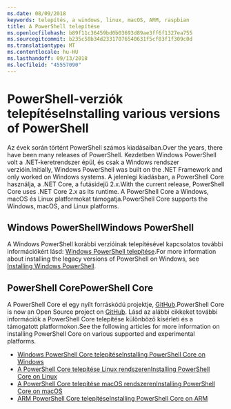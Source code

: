 ```yaml
---
ms.date: 08/09/2018
keywords: telepítés, a windows, linux, macOS, ARM, raspbian
title: A PowerShell telepítése
ms.openlocfilehash: b89f11c36459bd0b03693d89ae3ff6f1327ea755
ms.sourcegitcommit: b235c58b34d23317076540631f5cf83f1f309c0d
ms.translationtype: MT
ms.contentlocale: hu-HU
ms.lasthandoff: 09/13/2018
ms.locfileid: "45557090"
---
```

# <a name="installing-various-versions-of-powershell"></a><span data-ttu-id="dbdc0-103">PowerShell-verziók telepítése</span><span class="sxs-lookup"><span data-stu-id="dbdc0-103">Installing various versions of PowerShell</span></span>

<span data-ttu-id="dbdc0-104">Az évek során történt PowerShell számos kiadásaiban.</span><span class="sxs-lookup"><span data-stu-id="dbdc0-104">Over the years, there have been many releases of PowerShell.</span></span> <span data-ttu-id="dbdc0-105">Kezdetben Windows PowerShell volt a .NET-keretrendszer épül, és csak a Windows rendszer verzióin.</span><span class="sxs-lookup"><span data-stu-id="dbdc0-105">Initially, Windows PowerShell was built on the .NET Framework and only worked on Windows systems.</span></span> <span data-ttu-id="dbdc0-106">A jelenlegi kiadásban, a PowerShell Core használja, a .NET Core, a futásidejű 2.x.</span><span class="sxs-lookup"><span data-stu-id="dbdc0-106">With the current release, PowerShell Core uses .NET Core 2.x as its runtime.</span></span> <span data-ttu-id="dbdc0-107">A PowerShell Core a Windows, macOS és Linux platformokat támogatja.</span><span class="sxs-lookup"><span data-stu-id="dbdc0-107">PowerShell Core supports the Windows, macOS, and Linux platforms.</span></span>

## <a name="windows-powershell"></a><span data-ttu-id="dbdc0-108">Windows PowerShell</span><span class="sxs-lookup"><span data-stu-id="dbdc0-108">Windows PowerShell</span></span>

<span data-ttu-id="dbdc0-109">A Windows PowerShell korábbi verzióinak telepítésével kapcsolatos további információkért lásd: [Windows PowerShell telepítése](installing-windows-powershell.md).</span><span class="sxs-lookup"><span data-stu-id="dbdc0-109">For more information about installing the legacy versions of PowerShell on Windows, see [Installing Windows PowerShell](installing-windows-powershell.md).</span></span>

## <a name="powershell-core"></a><span data-ttu-id="dbdc0-110">PowerShell Core</span><span class="sxs-lookup"><span data-stu-id="dbdc0-110">PowerShell Core</span></span>

<span data-ttu-id="dbdc0-111">A PowerShell Core el egy nyílt forráskódú projektje, [GitHub](https://github.com/powershell/powershell).</span><span class="sxs-lookup"><span data-stu-id="dbdc0-111">PowerShell Core is now an Open Source project on [GitHub](https://github.com/powershell/powershell).</span></span>
<span data-ttu-id="dbdc0-112">Lásd az alábbi cikkeket további információk a PowerShell Core telepítése különböző kísérleti és a támogatott platformokon.</span><span class="sxs-lookup"><span data-stu-id="dbdc0-112">See the following articles for more information on installing PowerShell Core on various supported and experimental platforms.</span></span>

- [<span data-ttu-id="dbdc0-113">Windows PowerShell Core telepítése</span><span class="sxs-lookup"><span data-stu-id="dbdc0-113">Installing PowerShell Core on Windows</span></span>](Installing-PowerShell-Core-on-Windows.md)
- [<span data-ttu-id="dbdc0-114">A PowerShell Core telepítése Linux rendszeren</span><span class="sxs-lookup"><span data-stu-id="dbdc0-114">Installing PowerShell Core on Linux</span></span>](Installing-PowerShell-Core-on-Linux.md)
- [<span data-ttu-id="dbdc0-115">A PowerShell Core telepítése macOS rendszeren</span><span class="sxs-lookup"><span data-stu-id="dbdc0-115">Installing PowerShell Core on macOS</span></span>](Installing-PowerShell-Core-on-macOS.md)
- [<span data-ttu-id="dbdc0-116">ARM PowerShell Core telepítése</span><span class="sxs-lookup"><span data-stu-id="dbdc0-116">Installing PowerShell Core on ARM</span></span>](PowerShell-Core-on-ARM.md)
